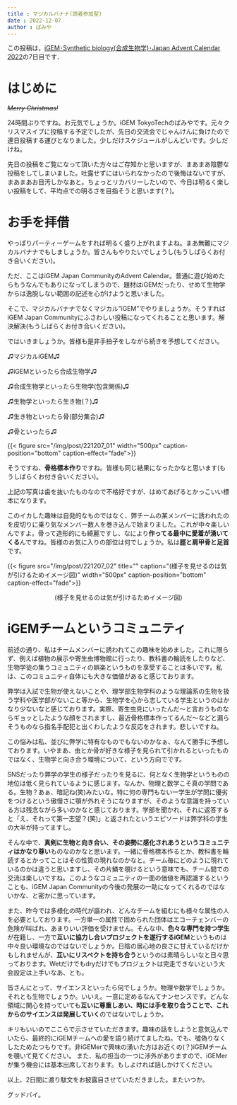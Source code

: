 ```yaml
---
title : マジカルバナナ(読者参加型)
date : 2022-12-07
author : ばみや
---
```


この投稿は，[iGEM･Synthetic biology(合成生物学)･Japan Advent Calendar 2022](https://adventar.org/calendars/7510)の7日目です．

# はじめに
~~_Merry Christmas!_~~

24時間ぶりですね。お元気でしょうか。iGEM TokyoTechのばみやです。元々クリスマスイブに投稿する予定でしたが、先日の交流会でじゃんけんに負けたので連日投稿する運びとなりました。少しだけスケジュールがしんどいです。少しだけね。

先日の投稿をご覧になって頂いた方々はご存知かと思いますが、まあまあ陰鬱な投稿をしてしまいました。吐露せずにはいられなかったので後悔はないですが、まあまあお目汚しかなあと。ちょっとリカバリーしたいので、今日は明るく楽しい投稿をして、平均点での明るさを目指そうと思います(？)。

<!--more-->


# お手を拝借
やっぱりパーティーゲームをすれば明るく盛り上がれますよね。まあ無難にマジカルバナナでもしましょうか。皆さんもやりたいでしょうし(もうしばらくお付き合いください)。

ただ、ここはiGEM Japan CommunityのAdvent Calendar。普通に遊び始めたらもうなんでもありになってしまうので、題材はiGEMだったり、せめて生物学からは逸脱しない範囲の記述を心がけようと思いました。

そこで、マジカルバナナでなくマジカル”iGEM”でやりましょうか。そうすればiGEM Japan Communityにふさわしい投稿になってくれることと思います。解決解決(もうしばらくお付き合いください)。

ではいきましょうか。皆様も是非手拍子をしながら続きを予想してください。


♫マジカルiGEM♫
<br>

♫iGEMといったら合成生物学♫
<br>

♫合成生物学といったら生物学(包含関係)♫
<br>

♫生物学といったら生き物(？)♫
<br>

♫生き物といったら骨(部分集合)♫
<br>

♫骨といったら♫
<br>

{{< figure src="/img/post/221207_01" width="500px" caption-position="bottom" caption-effect="fade">}}
<br>

そうですね、**骨格標本作り**ですね。皆様も同じ結果になったかなと思います(もうしばらくお付き合いください)。

上記の写真は歯を抜いたものなので不格好ですが、はめてあげるとかっこいい標本になります。

このイカした趣味は自発的なものではなく、弊チームの某メンバーに誘われたのを皮切りに乗り気なメンバー数人を巻き込んで始まりました。これが中々楽しいんですよ。骨って造形的にも綺麗ですし、なにより**作ってる最中に愛着が湧いてくる**んですね。皆様のお気に入りの部位は何でしょうか。私は**脛と肩甲骨と足首**です。


{{< figure src="/img/post/221207_02" title="" caption="(様子を見せるのは気が引けるためイメージ図)" width="500px" caption-position="bottom" caption-effect="fade">}}
<div style="text-align: center;">
(様子を見せるのは気が引けるためイメージ図)
</div>

# iGEMチームというコミュニティ
前述の通り、私はチームメンバーに誘われてこの趣味を始めました。これに限らず、例えば植物の展示や寄生虫博物館に行ったり、教科書の輪読をしたりなど、生物学徒の集うコミュニティの娯楽というものを享受することは多いです。私は、このコミュニティ自体にも大きな価値があると感じております。

弊学は入試で生物が使えないことや、理学部生物学科のような理論系の生物を扱う学科や医学部がないこと等から、生物学を心から志している学生というのはかなり少ないなと感じております。実際、寄生虫見にいったんだ～と言おうものならギョッとしたような顔をされますし、最近骨格標本作ってるんだ～などと漏らそうものなら指名手配犯と出くわしたような反応をされます。悲しいですね。

この悩みは私、並びに弊学に特有なものでもないのかなぁ、なんて勝手に予想しております。いやまあ、虫とか骨が好きな様子を見られて引かれるといったものではなく、生物学と向き合う環境について、という方向でです。

SNSだったり弊学の学生の様子だったりを見るに、何となく生物学というものの地位は低く見られているように感じます。なんか、物理と数学こそ真の学問である。生物？あぁ、暗記ね(笑)みたいな。特に何の専門もない一学生が学問に優劣をつけるという傲慢さに顎が外れそうになりますが、そのような意識を持っている方は残念ながら多いのかなと感じております。学部を聞かれ、それに返答すると「え、それって第一志望？(笑)」と返されたというエピソードは弊学科の学生の大半が持ってますし。

そんな中で、**真剣に生物と向き合い、その姿勢に感化されあうというコミュニティはかなり尊い**ものなのかなと思います。一緒に骨格標本作るとか、教科書を輪読するとかってことはその性質の現れなのかなと。チーム毎にどのように現れているのかは違うと思いますし、その片鱗を覗けるという意味でも、チーム間での交流は楽しいですね。このようなコミュニティの一面の価値を再認識するということも、iGEM Japan Communityの今後の発展の一助になってくれるのではないかな、と密かに思っています。

また、昨今では多様化の時代が謳われ、どんなチームを組むにも様々な属性の人を必要としております。一方単一の属性で固められた団体はエコーチェンバーの危険が叫ばれ、あまりいい評価を受けません。そんな中、**色々な専門を持つ学生**が在籍し、一方で**互いに協力し合いプロジェクトを遂行するiGEM**というものは中々良い環境なのではないでしょうか。日陰の居心地の良さに甘えているだけかもしれませんが、**互いにリスペクトを持ち合う**というのは素晴らしいなと日々思っております。Wetだけでもdryだけでもプロジェクトは完走できないという大会設定は上手いなあ、とも。

皆さんにとって、サイエンスといったら何でしょうか。物理や数学でしょうか。それとも生物でしょうか。いいえ。一意に定めるなんてナンセンスです。どんな領域に関心を持っていても**互いに尊重しあい、時には手を取り合うことで、これからのサイエンスは発展していく**のではないでしょうか。

キリもいいのでここらで示させていただきます。趣味の話をしようと意気込んでいたら、最終的にiGEMチームへの愛を語り続けてましたね。でも、噓偽りなくしたためたつもりです。非iGEMerで興味の湧いた方はお近くの(？)iGEMチームを覗いて見てください。
また、私の担当の一つに渉外がありますので、iGEMerが集う機会には基本出席しております。もしよければ話しかけてください。

以上、2日間に渡り駄文をお披露目させていただきました。またいつか。

グッドバイ。
